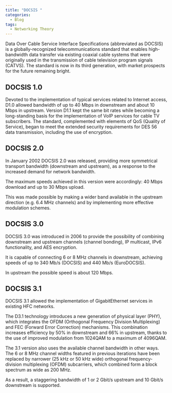 ```yaml
---
title: "DOCSIS "
categories:
  - Blog
tags:
  - Networking Theory
---
```


Data Over Cable Service Interface Specifications (abbreviated as DOCSIS) is a globally-recognized telecommunications standard that enables high-bandwidth data transfer via existing coaxial cable systems that were originally used in the transmission of cable television program signals (CATVS). The standard is now in its third generation, with market prospects for the future remaining bright.


<h2>DOCSIS 1.0</h2>

Devoted to the implementation of typical services related to Internet access, D1.0 allowed bandwidth of up to 40 Mbps in downstream and about 10 Mbps in upstream. Version D1.1 kept the same bit rates while becoming a long-standing basis for the implementation of VoIP services for cable TV subscribers. The standard, complemented with elements of QoS (Quality of Service), began to meet the extended security requirements for DES 56 data transmission, including the use of encryption.

<h2>DOCSIS 2.0</h2>
In January 2002 DOCSIS 2.0 was released, providing more symmetrical transport bandwidth (downstream and upstream), as a response to the increased demand for network bandwidth. 

The maximum speeds achieved in this version were accordingly: 40 Mbps download and up to 30 Mbps upload. 

This was made possible by making a wider band available in the upstream direction (e.g. 6.4 MHz channels) and by implementing more effective modulation schemes.

<h2>DOCSIS 3.0</h2>

DOCSIS 3.0 was introduced in 2006 to provide the possibility of combining downstream and upstream channels (channel bonding), IP multicast, IPv6 functionality, and AES encryption. 

It is capable of connecting 6 or 8 MHz channels in downstream, achieving speeds of up to 340 Mb/s (DOCSIS) and 440 Mb/s (EuroDOCSIS). 

In upstream the possible speed is about 120 Mbps. 


<h2>DOCSIS 3.1</h2>

DOCSIS 3.1 allowed the implementation of GigabitEthernet services in existing HFC networks.  

The D3.1 technology introduces a new generation of physical layer (PHY), which integrates the OFDM (Orthogonal Frequency Division Multiplexing) and FEC (Forward Error Correction) mechanisms. This combination increases efficiency by 50% in downstream and 66% in  upstream, thanks to the use of improved modulation from 1024QAM to a maximum of 4096QAM. 

The 3.1 version also uses the available channel bandwidth in other ways. The 6 or 8 MHz channel widths featured in previous iterations have been replaced by narrower (25 kHz or 50 kHz wide) orthogonal frequency-division multiplexing (OFDM) subcarriers, which combined form a block spectrum as wide as 200 MHz.

 As a result, a staggering bandwidth of 1 or 2 Gbit/s upstream and 10 Gbit/s downstream is supported.